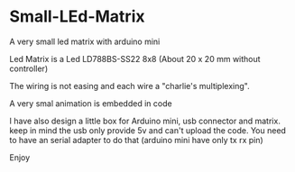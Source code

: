 # Small-LEd-Matrix
A very small led matrix with arduino mini

Led Matrix is a Led LD788BS-SS22 8x8  (About 20 x 20 mm without controller)

The wiring is not easing and each wire a "charlie's multiplexing".

A very smal animation is embedded in code

I have also design a little box for Arduino mini, usb connector and matrix.
keep in mind the usb only provide 5v and can't upload the code.
You need to have an serial adapter to do that (arduino mini have only tx rx pin)

Enjoy

